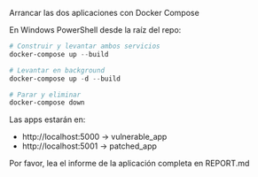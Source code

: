 Arrancar las dos aplicaciones con Docker Compose

En Windows PowerShell desde la raíz del repo:

```powershell
# Construir y levantar ambos servicios
docker-compose up --build

# Levantar en background
docker-compose up -d --build

# Parar y eliminar
docker-compose down
```

Las apps estarán en:
- http://localhost:5000 -> vulnerable_app
- http://localhost:5001 -> patched_app

Por favor, lea el informe de la aplicación completa en REPORT.md

